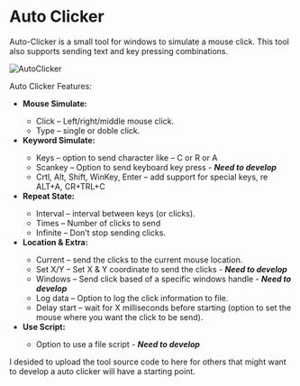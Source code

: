 # Auto Clicker

Auto-Clicker is a small tool for windows to simulate a mouse click. This tool also supports sending text and key pressing combinations.

![AutoClicker](https://user-images.githubusercontent.com/12503476/145879301-a26fb7fd-416a-4e8f-8cb6-c07d5d283a10.png)

Auto Clicker Features:
<ul>
 <li><strong>Mouse Simulate:</strong></li>
  <ul>
  <li>Click – Left/right/middle mouse click.</li>
  <li>Type – single or doble click.</li>
  </ul>
<li><strong>Keyword Simulate:</strong></li>
  <ul>
   <li>Keys – option to send character like – C or R or A</li>
    <li>Scankey – Option to send keyboard key press - <i><strong>Need to develop</strong></i></li>
  <li>Crtl, Alt, Shift, WinKey, Enter – add support for special keys, re ALT+A, CR+TRL+C</li>
  </ul>
<li><strong>Repeat State:</strong></li>
  <ul>
  <li>Interval – interval between keys (or clicks).</li>
  <li>Times – Number of clicks to send</li>
  <li>Infinite – Don’t stop sending clicks.</li>
  </ul>
<li><strong>Location & Extra:</strong></li>
<ul>
  <li>Current – send the clicks to the current mouse location.</li>
  <li>Set X/Y – Set X & Y coordinate to send the clicks - <i><strong>Need to develop</strong></i></li>
  <li>Windows – Send click based of a specific windows handle - <i><strong>Need to develop</strong></i></li>
  <li>Log data – Option to log the click information to file.</li>
  <li>Delay start – wait for X milliseconds before starting (option to set the mouse where you want the click to be send).</li>
  </ul>
<li><strong>Use Script:</strong></li>
  <ul>
    <li>Option to use a file script - <i><strong>Need to develop</strong></i></li>
  </ul>
</ul>


I desided to upload the tool source code to here for others that might want to develop a auto clicker will have a starting point.


